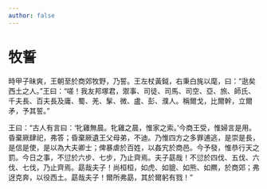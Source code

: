 ```yaml
---
author: false
---
```


<div class="heti heti--vertical">

# 牧誓

時甲子昧爽，王朝至於商郊牧野，乃誓。王左杖黃鉞，右秉白旄以麾，曰：“逖矣西土之人。”王曰：“嗟！我友邦塚君，禦事、司徒、司馬、司空、亞、旅、師氏、千夫長、百夫長及庸、蜀、羌、髳、微、盧、彭、濮人。稱爾戈，比爾幹，立爾矛，予其誓。”

王曰：“古人有言曰：‘牝雞無晨。牝雞之晨，惟家之索。’今商王受，惟婦言是用。昏棄厥肆祀，弗答；昏棄厥遺王父母弟，不迪。乃惟四方之多罪逋逃，是崇是長，是信是使，是以為大夫卿士；俾暴虐於百姓，以姦宄於商邑。今予發，惟恭行天之罰。今日之事，不愆於六步、七步，乃止齊焉。夫子勗哉！不愆於四伐、五伐、六伐、七伐，乃止齊焉。勗哉夫子！尚桓桓，如虎、如貔、如熊、如羆，於商郊；弗迓克奔，以役西土。勗哉夫子！爾所弗勗，其於爾躬有戮！”

</div>
